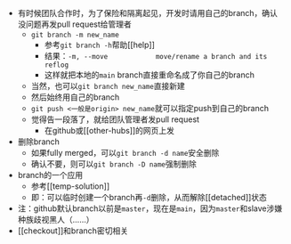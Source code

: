 - 有时候团队合作时，为了保险和隔离起见，开发时请用自己的branch，确认没问题再发pull request给管理者
  - `git branch -m new_name`
    - 参考`git branch -h`帮助[[help]]
    - 结果：`-m, --move            move/rename a branch and its reflog`
    - 这样就把本地的`main` branch直接重命名成了你自己的branch
  - 当然，也可以`git branch new_name`直接新建
  - 然后始终用自己的branch
  - `git push <一般是origin> new_name`就可以指定push到自己的branch
  - 觉得告一段落了，就给团队管理者发pull request
    - 在github或[[other-hubs]]的网页上发
- 删除branch
  - 如果fully merged，可以`git branch -d name`安全删除
  - 确认不要，则可以`git branch -D name`强制删除
- branch的一个应用
  - 参考[[temp-solution]]
  - 即：可以临时创建一个branch再`-d`删除，从而解除[[detached]]状态
- 注：github默认branch以前是`master`，现在是`main`，因为`master`和slave涉嫌种族歧视黑人（……）
- [[checkout]]和branch密切相关